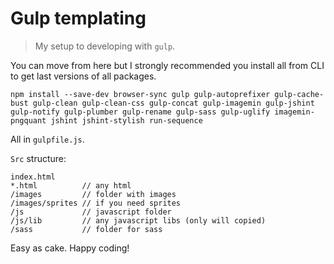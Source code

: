 # Gulp templating
> My setup to developing with `gulp`.

You can move from here but I strongly recommended you install all from CLI to get last versions of all packages.
```
npm install --save-dev browser-sync gulp gulp-autoprefixer gulp-cache-bust gulp-clean gulp-clean-css gulp-concat gulp-imagemin gulp-jshint gulp-notify gulp-plumber gulp-rename gulp-sass gulp-uglify imagemin-pngquant jshint jshint-stylish run-sequence
```
All in `gulpfile.js`. 

`Src` structure:
```
index.html
*.html          // any html
/images         // folder with images
/images/sprites // if you need sprites
/js             // javascript folder
/js/lib         // any javascript libs (only will copied)
/sass           // folder for sass
```
Easy as cake. Happy coding!

